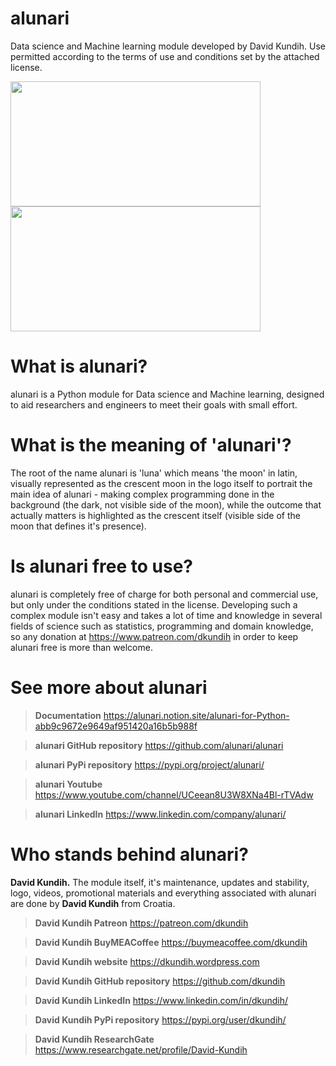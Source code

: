 # alunari
Data science and Machine learning module developed by David Kundih.
Use permitted according to the terms of use and conditions set by the attached license.

<img src="../main/.logistics/promo1.png" width="400" height="200"> <img src="../main/.logistics/promo2.png" width="400" height="200">

# What is alunari?

alunari is a Python module for Data science and Machine learning, designed to aid researchers and engineers to meet their goals with small effort.

# What is the meaning of 'alunari'?

The root of the name alunari is 'luna' which means 'the moon' in latin, visually represented as the crescent moon in the logo itself to portrait the main idea of alunari - making complex programming done in the background (the dark, not visible side of the moon), while the outcome that actually matters is highlighted as the crescent itself (visible side of the moon that defines it's presence). 

# Is alunari free to use?

alunari is completely free of charge for both personal and commercial use, but only under the conditions stated in the license. Developing such a complex module isn't easy and takes a lot of time and knowledge in several fields of science such as statistics, programming and domain knowledge, so any donation at https://www.patreon.com/dkundih in order to keep alunari free is more than welcome.

# See more about alunari

> **Documentation**
https://alunari.notion.site/alunari-for-Python-abb9c9672e9649af951420a16b5b988f

> **alunari GitHub repository**
https://github.com/alunari/alunari

> **alunari PyPi repository**
https://pypi.org/project/alunari/

> **alunari Youtube**
https://www.youtube.com/channel/UCeean8U3W8XNa4Bl-rTVAdw

> **alunari LinkedIn**
https://www.linkedin.com/company/alunari/

# Who stands behind alunari?

**David Kundih.**
The module itself, it's maintenance, updates and stability, logo, videos, promotional materials and everything associated with alunari are done by **David Kundih** from Croatia.

> **David Kundih Patreon**
https://patreon.com/dkundih

> **David Kundih BuyMEACoffee**
https://buymeacoffee.com/dkundih

> **David Kundih website**
https://dkundih.wordpress.com

> **David Kundih GitHub repository**
https://github.com/dkundih

> **David Kundih LinkedIn**
https://www.linkedin.com/in/dkundih/

> **David Kundih PyPi repository**
https://pypi.org/user/dkundih/

> **David Kundih ResearchGate**
https://www.researchgate.net/profile/David-Kundih
